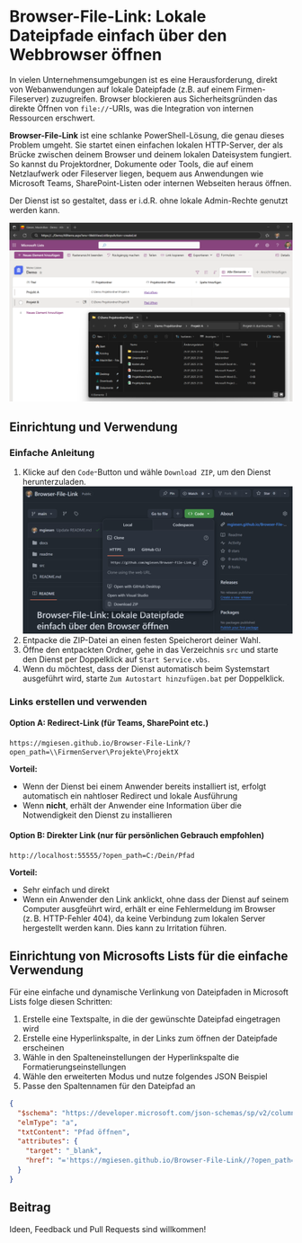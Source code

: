 # Browser-File-Link: Lokale Dateipfade einfach über den Webbrowser öffnen

In vielen Unternehmensumgebungen ist es eine Herausforderung, direkt von Webanwendungen auf lokale Dateipfade (z.B. auf einem Firmen-Fileserver) zuzugreifen. Browser blockieren aus Sicherheitsgründen das direkte Öffnen von `file://`-URIs, was die Integration von internen Ressourcen erschwert.

**Browser-File-Link** ist eine schlanke PowerShell-Lösung, die genau dieses Problem umgeht. Sie startet einen einfachen lokalen HTTP-Server, der als Brücke zwischen deinem Browser und deinem lokalen Dateisystem fungiert. So kannst du Projektordner, Dokumente oder Tools, die auf einem Netzlaufwerk oder Fileserver liegen, bequem aus Anwendungen wie Microsoft Teams, SharePoint-Listen oder internen Webseiten heraus öffnen.

Der Dienst ist so gestaltet, dass er i.d.R. ohne lokale Admin-Rechte genutzt werden kann. 

![Browser-File-Link mit Sharepoint Lists](readme/ms-lists-example.png)

## Einrichtung und Verwendung

### Einfache Anleitung

1. Klicke auf den `Code`-Button und wähle `Download ZIP`, um den Dienst herunterzuladen.  
  ![Download des Projektordners](readme/github-download-repo.png)
2. Entpacke die ZIP-Datei an einen festen Speicherort deiner Wahl.
3. Öffne den entpackten Ordner, gehe in das Verzeichnis `src` und starte den Dienst per Doppelklick auf `Start Service.vbs`.
4. Wenn du möchtest, dass der Dienst automatisch beim Systemstart ausgeführt wird, starte `Zum Autostart hinzufügen.bat` per Doppelklick.

### Links erstellen und verwenden

#### Option A: Redirect-Link (für Teams, SharePoint etc.)

```
https://mgiesen.github.io/Browser-File-Link/?open_path=\\FirmenServer\Projekte\ProjektX
```

**Vorteil:**

- Wenn der Dienst bei einem Anwender bereits installiert ist, erfolgt automatisch ein nahtloser Redirect und lokale Ausführung
- Wenn **nicht**, erhält der Anwender eine Information über die Notwendigkeit den Dienst zu installieren

#### Option B: Direkter Link (nur für persönlichen Gebrauch empfohlen)

```
http://localhost:55555/?open_path=C:/Dein/Pfad
```

**Vorteil:** 
- Sehr einfach und direkt
- Wenn ein Anwender den Link anklickt, ohne dass der Dienst auf seinem Computer ausgfeührt wird, erhält er eine Fehlermeldung im Browser (z. B. HTTP-Fehler 404), da keine Verbindung zum lokalen Server hergestellt werden kann. Dies kann zu Irritation führen. 

## Einrichtung von Microsofts Lists für die einfache Verwendung

Für eine einfache und dynamische Verlinkung von Dateipfaden in Microsoft Lists folge diesen Schritten:

1. Erstelle eine Textspalte, in die der gewünschte Dateipfad eingetragen wird
1. Erstelle eine Hyperlinkspalte, in der Links zum öffnen der Dateipfade erscheinen
1. Wähle in den Spalteneinstellungen der Hyperlinkspalte die Formatierungseinstellungen
1. Wähle den erweiterten Modus und nutze folgendes JSON Beispiel
1. Passe den Spaltennamen für den Dateipfad an

```json
{
  "$schema": "https://developer.microsoft.com/json-schemas/sp/v2/column-formatting.schema.json",
  "elmType": "a",
  "txtContent": "Pfad öffnen",
  "attributes": {
    "target": "_blank",
    "href": "='https://mgiesen.github.io/Browser-File-Link//?open_path=' + [$Projektordner]"
  }
}
```

## Beitrag

Ideen, Feedback und Pull Requests sind willkommen!

